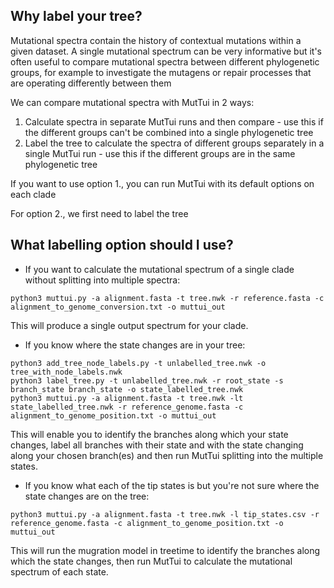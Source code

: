 ## Why label your tree?

Mutational spectra contain the history of contextual mutations within a given dataset. A single mutational spectrum can be very informative but it's often useful to compare mutational spectra between different phylogenetic groups, for example to investigate the mutagens or repair processes that are operating differently between them

We can compare mutational spectra with MutTui in 2 ways:
1) Calculate spectra in separate MutTui runs and then compare - use this if the different groups can't be combined into a single phylogenetic tree
2) Label the tree to calculate the spectra of different groups separately in a single MutTui run - use this if the different groups are in the same phylogenetic tree

If you want to use option 1., you can run MutTui with its default options on each clade

For option 2., we first need to label the tree

## What labelling option should I use?

* If you want to calculate the mutational spectrum of a single clade without splitting into multiple spectra:

```
python3 muttui.py -a alignment.fasta -t tree.nwk -r reference.fasta -c alignment_to_genome_conversion.txt -o muttui_out
```

This will produce a single output spectrum for your clade.

* If you know where the state changes are in your tree:

```
python3 add_tree_node_labels.py -t unlabelled_tree.nwk -o tree_with_node_labels.nwk
python3 label_tree.py -t unlabelled_tree.nwk -r root_state -s branch_state branch_state -o state_labelled_tree.nwk
python3 muttui.py -a alignment.fasta -t tree.nwk -lt state_labelled_tree.nwk -r reference_genome.fasta -c alignment_to_genome_position.txt -o muttui_out
```

This will enable you to identify the branches along which your state changes, label all branches with their state and with the state changing along your chosen branch(es) and then run MutTui splitting into the multiple states.

* If you know what each of the tip states is but you're not sure where the state changes are on the tree:

```
python3 muttui.py -a alignment.fasta -t tree.nwk -l tip_states.csv -r reference_genome.fasta -c alignment_to_genome_position.txt -o muttui_out
```

This will run the mugration model in treetime to identify the branches along which the state changes, then run MutTui to calculate the mutational spectrum of each state.
